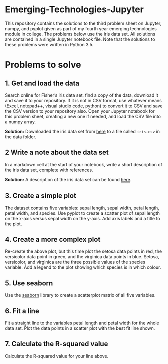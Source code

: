 # Emerging-Technologies-Jupyter
This repository contains the solutions to the third problem sheet on Jupyter, numpy, and pyplot given as part of my fourth year emerging technologies module in college. The problems below use the iris data set. All solutions are contained in a single Jupyter notebook file. Note that the solutions to these problems were written in Python 3.5.

# Problems to solve

## 1. Get and load the data
Search online for Fisher’s iris data set, find a copy of the data, download it and save it to your repository. If it is not in CSV format, use whatever means (Excel, notepad++, visual studio code, python) to convert it to CSV and save the CSV version to your repository also. Open your Jupyter notebook for this problem sheet, creating a new one if needed, and load the CSV file into a numpy array.

**Solution:** Downloaded the iris data set from [here](https://archive.ics.uci.edu/ml/machine-learning-databases/iris/iris.data) to a file called `iris.csv` in the data folder.

## 2 Write a note about the data set
In a markdown cell at the start of your notebook, write a short description of the iris data set, complete with references.

**Solution:** A description of the iris data set can be found [here](https://archive.ics.uci.edu/ml/machine-learning-databases/iris/iris.names).

## 3. Create a simple plot
The dataset contains five variables: sepal length, sepal width, petal length, petal width, and species. Use pyplot to create a scatter plot of sepal length on the x-axis versus sepal width on the y-axis. Add axis labels and a title to the plot.

## 4. Create a more complex plot
Re-create the above plot, but this time plot the setosa data points in red, the versicolor data point in green, and the virginica data points in blue. Setosa, versicolor, and virginica are the three possible values of the species variable. Add a legend to the plot showing which species is in which colour.

## 5. Use seaborn
Use the [seaborn](http://seaborn.pydata.org/examples/scatterplot_matrix.html) library to create a scatterplot matrix of all five variables.

## 6. Fit a line
Fit a straight line to the variables petal length and petal width for the whole data set. Plot the data points in a scatter plot with the best fit line shown.

## 7. Calculate the R-squared value
Calculate the R-squared value for your line above.
